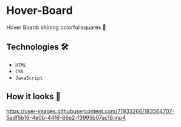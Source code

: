 # Hover-Board
Hover Board: shining colorful squares 🌈 

## Technologies 🛠️
* `HTML`
* `CSS`
* `JavaScript`


## How it looks 👀

https://user-images.githubusercontent.com/71933266/183564707-5adf5b16-4e0b-44f6-86e2-f3995b07ac16.mp4